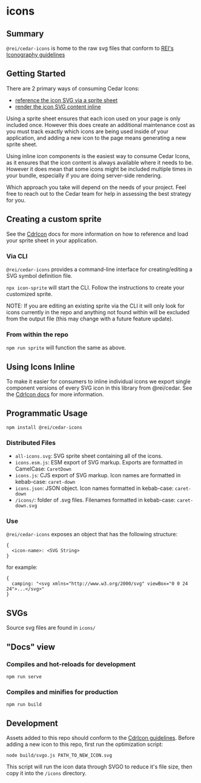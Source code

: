 # icons

## Summary

`@rei/cedar-icons` is home to the raw svg files that conform to [REI's Iconography guidelines](https://rei.github.io/rei-cedar-docs/foundation/iconography/)

## Getting Started

There are 2 primary ways of consuming Cedar Icons:
- [reference the icon SVG via a sprite sheet](#Using-Icons-Inline)
- [render the icon SVG content inline](#Creating-a-custom-sprite)

Using a sprite sheet ensures that each icon used on your page is only included once. However this does create an additional maintenance cost as you must track exactly which icons are being used inside of your application, and adding a new icon to the page means generating a new sprite sheet.

Using inline icon components is the easiest way to consume Cedar Icons, as it ensures that the icon content is always available where it needs to be. However it does mean that some icons might be included multiple times in your bundle, especially if you are doing server-side rendering.

Which approach you take will depend on the needs of your project. Feel free to reach out to the Cedar team for help in assessing the best strategy for you.

## Creating a custom sprite

See the [CdrIcon](https://rei.github.io/rei-cedar-docs/components/icon/#svg-sprite) docs for more information on how to reference and load your sprite sheet in your application.

### Via CLI

`@rei/cedar-icons` provides a command-line interface for creating/editing a SVG symbol definition file.

`npx icon-sprite` will start the CLI. Follow the instructions to create your customized sprite.

NOTE: If you are editing an existing sprite via the CLI it will only look for icons currently in the repo and anything not found within will be excluded from the output file (this may change with a future feature update).

### From within the repo

`npm run sprite` will function the same as above.

## Using Icons Inline

To make it easier for consumers to inline individual icons we export single component versions of every SVG icon in this library from @rei/cedar. See the [CdrIcon docs](https://rei.github.io/rei-cedar-docs/components/icon/#inline-icon-components) for more information.

## Programmatic Usage

`npm install @rei/cedar-icons`

### Distributed Files

- `all-icons.svg`: SVG sprite sheet containing all of the icons.
- `icons.esm.js`: ESM export of SVG markup. Exports are formatted in CamelCase: `CaretDown`
- `icons.js`: CJS export of SVG markup. Icon names are formatted in kebab-case: `caret-down`
- `icons.json`: JSON object. Icon names formatted in kebab-case: `caret-down`
- `/icons/`: folder of .svg files. Filenames formatted in kebab-case: `caret-down.svg`

### Use

`@rei/cedar-icons` exposes an object that has the following structure:

```
{
  <icon-name>: <SVG String>
}
```

for example:

```
{
  camping: "<svg xmlns="http://www.w3.org/2000/svg" viewBox="0 0 24 24">...</svg>"
}
```

## SVGs

Source svg files are found in `icons/`

## "Docs" view

### Compiles and hot-reloads for development
```
npm run serve
```

### Compiles and minifies for production
```
npm run build
```

## Development

Assets added to this repo should conform to the  [CdrIcon guidelines](https://rei.github.io/rei-cedar-docs/icons/resources/#cedar-icon-guidelines).
Before adding a new icon to this repo, first run the optimization script:

`node build/svgo.js PATH_TO_NEW_ICON.svg`

This script will run the icon data through SVGO to reduce it's file size, then copy it into the `/icons` directory. 

